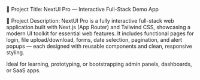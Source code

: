 📛 Project Title:
NextUI Pro — Interactive Full-Stack Demo App

📄 Project Description:
NextUI Pro is a fully interactive full-stack web application built with Next.js (App Router) and Tailwind CSS, showcasing a modern UI toolkit for essential web features. It includes functional pages for login, file upload/download, forms, date selection, pagination, and alert popups — each designed with reusable components and clean, responsive styling.

Ideal for learning, prototyping, or bootstrapping admin panels, dashboards, or SaaS apps.
